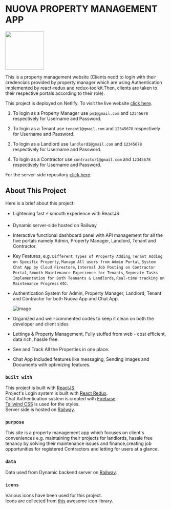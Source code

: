 # NUOVA PROPERTY MANAGEMENT APP

<p>
	<img src="https://i.ibb.co/vY3j7Wg/Nuova-Logo.png" height="120" />
</p>

This is a property management website (Clients nedd to login with their credencials provided by property manager which are using Authentication implemented by react-redux and redux-toolkit.Then, clients are taken to their respective portals according to their role).

This project is deployed on Netlify. To visit the live website [click here](https://nuova-system-portals.netlify.app/).

1. To login as a Property Manager use `pm1@gmail.com` and `12345678` respectively for Username and Password.

2. To login as a Tenant use `tenant1@gmail.com` and `12345678` respectively for Username and Password.

3. To login as a Landlord use `landlord1@gmail.com` and `12345678` respectively for Username and Password.

4. To login as a Contractor use `contractor1@gmail.com` and `12345678` respectively for Username and Password.

For the server-side repository [click here](https://github.com/sam002696/nuova-system-server).

## About This Project

Here is a brief about this project:

- Lightening fast :zap: smooth experience with ReactJS
- Dynamic server-side hosted on Railway
- Interactive functional dashboard panel with API management for all the five portals namely Admin, Property Manager, Landlord, Tenant and Contractor.
- Key Features, e.g. `Different Types of Property Adding`, `Tenant Adding on Specific Property`, `Manage All users from Admin Portal`, `System Chat App by Cloud Firestore`, `Internal Job Posting on Contractor Portal`, `Smooth Maintenance Experience for Tenants`, `Seperate Tasks Implementation for Both Teanants & Landlords`, `Real-time tracking on Maintenance Progress` etc.

- Authentication System for Admin, Property Manager, Landlord, Tenant and Contractor for both Nuova App and Chat App.

  ![image](https://img.shields.io/badge/Email%20&%20Password-FFC905?style=for-the-badge)

- Organized and well-commented codes to keep it clean on both the developer and client sides
- Lettings & Property Management, Fully stuffed from web - cost efficient, data rich, hassle free.
- See and Track All the Properties in one place.
- Chat App Included features like messaging, Sending images and Documents with optimizing features.

### `built with`

This project is built with [ReactJS](https://reactjs.org/).\
Project's Login system is built with [React Redux](https://react-redux.js.org/).\
Chat Authentication system is created with [Firebase](https://firebase.google.com/).\
[Tailwind CSS](https://tailwindcss.com/) is used for the styles.\
Server side is hosted on [Railway](https://railway.app/).

### `purpose`

This site is a property management app which focuses on client's conveniences e.g. maintaining their projects for landlords, hassle free tenancy by solving their maintenance issues and finance,creating job opportunities for registered Contractors and letting for users at a glance.

### `data`

Data used from Dynamic backend server on [Railway](https://ionic-wealth-app-server-production.up.railway.app/).

### `icons`

Various icons have been used for this project.\
Icons are collected from [this](https://react-icons.github.io/react-icons/) awesome icon library.

